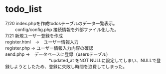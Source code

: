 # todo_list
7/20 index.phpを作成todosテーブルのデータ一覧表示。</br>
　　 config/config.php 接続情報を外部ファイル化した。</br>
7/21 新規ユーザー登録を作成</br>
       register.html　→　ユーザー情報入力</br>
       register.php   →  ユーザー情報入力内容の確認</br>
       send.php       →　データベースに登録（usersテーブル) </br>
       　　　　　　　　　　*updated_at をNOT NULLに設定してしまい、NULLで登録しようとしたため、登録に失敗し時間を浪費してしまった。</br>

